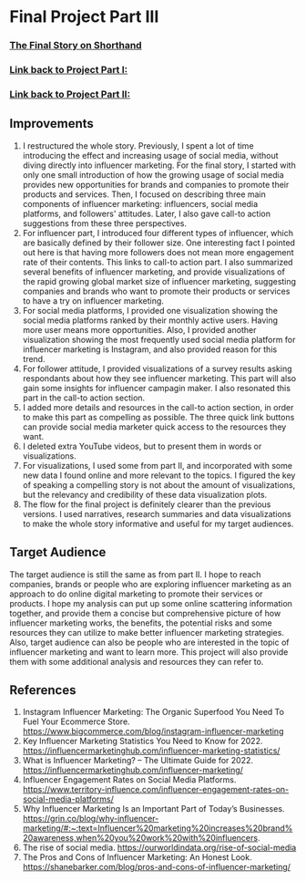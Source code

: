 # Final Project Part III

### [The Final Story on Shorthand](https://carnegiemellon.shorthandstories.com/influencer-marketing-analysis/index.html)
<script src="https://carnegiemellon.shorthandstories.com/influencer-marketing-analysis/embed.js"></script>

### [Link back to Project Part I:](/final_project_part_one.md)
### [Link back to Project Part II:](/final_project_part_two.md)

## Improvements
1. I restructured the whole story. Previously, I spent a lot of time introducing the effect and increasing usage of social media, without diving directly into influencer marketing. For the final story, I started with only one small introduction of how the growing usage of social media provides new opportunities for brands and companies to promote their products and services. Then, I focused on describing three main components of influencer marketing: influencers, social media platforms, and followers' attitudes. Later, I also gave call-to action suggestions from these three perspectives.
2. For influencer part, I introduced four different types of influencer, which are basically defined by their follower size. One interesting fact I pointed out here is that having more followers does not mean more engagement rate of their contents. This links to call-to action part. I also summarized several benefits of influencer marketing, and provide visualizations of the rapid growing global market size of influencer marketing, suggesting companies and brands who want to promote their products or services to have a try on influencer marketing.
3. For social media platforms, I provided one visualization showing the social media platforms ranked by their monthly active users. Having more user means more opportunities. Also, I provided another visualization showing the most frequently used social media platform for influencer marketing is Instagram, and also provided reason for this trend.
4. For follower attitude, I provided visualizations of a survey results asking respondants about how they see influencer marketing. This part will also gain some insights for influencer campagin maker. I also resonated this part in the call-to action section.
5. I added more details and resources in the call-to action section, in order to make this part as compelling as possible. The three quick link buttons can provide social media marketer quick access to the resources they want.
6. I deleted extra YouTube videos, but to present them in words or visualizations.
7. For visualizations, I used some from part II, and incorporated with some new data I found online and more relevant to the topics. I figured the key of speaking a compelling story is not about the amount of visualizations, but the relevancy and credibility of these data visualization plots. 
8. The flow for the final project is definitely clearer than the previous versions. I used narratives, research summaries and data visualizations to make the whole story informative and useful for my target audiences. 

## Target Audience
The target audience is still the same as from part II. I hope to reach companies, brands or people who are exploring influencer marketing as an approach to do online digital marketing to promote their services or products. I hope my analysis can put up some online scattering information together, and provide them a concise but comprehensive picture of how influencer marketing works, the benefits, the potential risks and some resources they can utilize to make better influencer marketing strategies. Also, target audience can also be people who are interested in the topic of influencer marketing and want to learn more. This project will also provide them with some additional analysis and resources they can refer to. 

## References
1. Instagram Influencer Marketing: The Organic Superfood You Need To Fuel Your Ecommerce Store. https://www.bigcommerce.com/blog/instagram-influencer-marketing
2. Key Influencer Marketing Statistics You Need to Know for 2022. https://influencermarketinghub.com/influencer-marketing-statistics/
3. What is Influencer Marketing? – The Ultimate Guide for 2022. https://influencermarketinghub.com/influencer-marketing/
4. Influencer Engagement Rates on Social Media Platforms. https://www.territory-influence.com/influencer-engagement-rates-on-social-media-platforms/
5. Why Influencer Marketing Is an Important Part of Today’s Businesses. https://grin.co/blog/why-influencer-marketing/#:~:text=Influencer%20marketing%20increases%20brand%20awareness,when%20you%20work%20with%20influencers.
6. The rise of social media. https://ourworldindata.org/rise-of-social-media
7. The Pros and Cons of Influencer Marketing: An Honest Look. https://shanebarker.com/blog/pros-and-cons-of-influencer-marketing/

